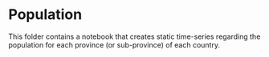 # Population

This folder contains a notebook that creates static time-series regarding the population for each province (or sub-province) of each country.

